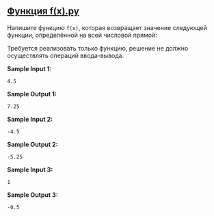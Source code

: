 ## [Функция f(x).py](https://github.com/vasoltu/-Stepik/blob/main/Программирование%20на%20Python/Функция%20def/Функция%20f(x).py) 
Напишите функцию `f(x)`, которая возвращает значение следующей функции, определённой на всей числовой прямой:

Требуется реализовать только функцию, решение не должно осуществлять операций ввода-вывода.

**Sample Input 1:**
```
4.5
```
**Sample Output 1:**
```
7.25
```
**Sample Input 2:**
```
-4.5
```
**Sample Output 2:**
```
-5.25
```
**Sample Input 3:**
```
1
```
**Sample Output 3:**
```
-0.5
```
